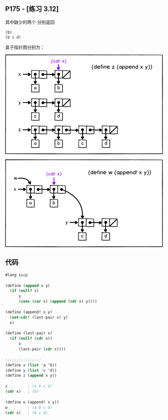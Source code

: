## P175 - [练习 3.12]

其中缺少的两个 <response> 分别返回

```
(b)
(b c d)
```

盒子指针图分别为：

![a](./exercise_3_12_a.png)

![b](./exercise_3_12_b.png)

## 代码

``` Scheme
#lang sicp

(define (append x y)
  (if (null? x)
      y 
      (cons (car x) (append (cdr x) y))))

(define (append! x y)
  (set-cdr! (last-pair x) y)
  x)

(define (last-pair x)
  (if (null? (cdr x))
      x 
      (last-pair (cdr x))))

;;;;;;;;;;;;;;;;
(define x (list 'a 'b))
(define y (list 'c 'd))
(define z (append x y))

z         ; (a b c d)
(cdr x)   ; (b)

(define w (append! x y))
w         ; (a b c d)
(cdr x)   ; (b c d)
```